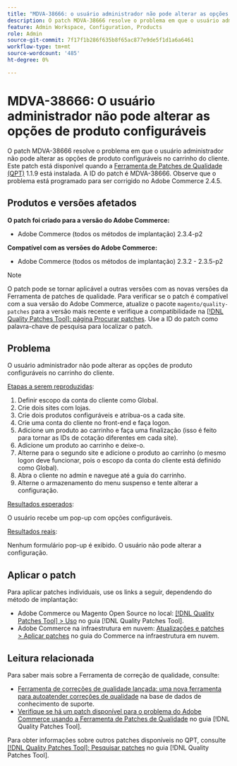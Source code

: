 ```yaml
---
title: "MDVA-38666: o usuário administrador não pode alterar as opções de produto configuráveis"
description: O patch MDVA-38666 resolve o problema em que o usuário administrador não pode alterar as opções de produto configuráveis no carrinho do cliente. Este patch está disponível quando a [Ferramenta de correções de qualidade (QPT)](https://experienceleague.adobe.com/en/docs/commerce-knowledge-base/kb/announcements/commerce-announcements/magento-quality-patches-released-new-tool-to-self-serve-quality-patches) 1.1.9 está instalada. A ID do patch é MDVA-38666. Observe que o problema está programado para ser corrigido no Adobe Commerce 2.4.5.
feature: Admin Workspace, Configuration, Products
role: Admin
source-git-commit: 7f17f1b286f635b8f65ac877e9de5f1d1a6a6461
workflow-type: tm+mt
source-wordcount: '485'
ht-degree: 0%

---
```


# MDVA-38666: O usuário administrador não pode alterar as opções de produto configuráveis

O patch MDVA-38666 resolve o problema em que o usuário administrador não pode alterar as opções de produto configuráveis no carrinho do cliente. Este patch está disponível quando a [Ferramenta de Patches de Qualidade (QPT)](https://experienceleague.adobe.com/en/docs/commerce-knowledge-base/kb/announcements/commerce-announcements/magento-quality-patches-released-new-tool-to-self-serve-quality-patches) 1.1.9 está instalada. A ID do patch é MDVA-38666. Observe que o problema está programado para ser corrigido no Adobe Commerce 2.4.5.

## Produtos e versões afetados

**O patch foi criado para a versão do Adobe Commerce:**

* Adobe Commerce (todos os métodos de implantação) 2.3.4-p2

**Compatível com as versões do Adobe Commerce:**

* Adobe Commerce (todos os métodos de implantação) 2.3.2 - 2.3.5-p2

>[!NOTE]
>
>O patch pode se tornar aplicável a outras versões com as novas versões da Ferramenta de patches de qualidade. Para verificar se o patch é compatível com a sua versão do Adobe Commerce, atualize o pacote `magento/quality-patches` para a versão mais recente e verifique a compatibilidade na [[!DNL Quality Patches Tool]: página Procurar patches](https://experienceleague.adobe.com/en/docs/commerce-knowledge-base/kb/announcements/commerce-announcements/magento-quality-patches-released-new-tool-to-self-serve-quality-patches). Use a ID do patch como palavra-chave de pesquisa para localizar o patch.

## Problema

O usuário administrador não pode alterar as opções de produto configuráveis no carrinho do cliente.

<u>Etapas a serem reproduzidas</u>:

1. Definir escopo da conta do cliente como Global.
1. Crie dois sites com lojas.
1. Crie dois produtos configuráveis e atribua-os a cada site.
1. Crie uma conta do cliente no front-end e faça logon.
1. Adicione um produto ao carrinho e faça uma finalização (isso é feito para tornar as IDs de cotação diferentes em cada site).
1. Adicione um produto ao carrinho e deixe-o.
1. Alterne para o segundo site e adicione o produto ao carrinho (o mesmo logon deve funcionar, pois o escopo da conta do cliente está definido como Global).
1. Abra o cliente no admin e navegue até a guia do carrinho.
1. Alterne o armazenamento do menu suspenso e tente alterar a configuração.

<u>Resultados esperados</u>:

O usuário recebe um pop-up com opções configuráveis.

<u>Resultados reais</u>:

Nenhum formulário pop-up é exibido. O usuário não pode alterar a configuração.

## Aplicar o patch

Para aplicar patches individuais, use os links a seguir, dependendo do método de implantação:

* Adobe Commerce ou Magento Open Source no local: [[!DNL Quality Patches Tool] > Uso](/help/tools/quality-patches-tool/usage.md) no guia [!DNL Quality Patches Tool].
* Adobe Commerce na infraestrutura em nuvem: [Atualizações e patches > Aplicar patches](https://experienceleague.adobe.com/docs/commerce-cloud-service/user-guide/develop/upgrade/apply-patches.html) no guia do Commerce na infraestrutura em nuvem.

## Leitura relacionada

Para saber mais sobre a Ferramenta de correção de qualidade, consulte:

* [Ferramenta de correções de qualidade lançada: uma nova ferramenta para autoatender correções de qualidade](https://experienceleague.adobe.com/en/docs/commerce-knowledge-base/kb/announcements/commerce-announcements/magento-quality-patches-released-new-tool-to-self-serve-quality-patches) na base de dados de conhecimento de suporte.
* [Verifique se há um patch disponível para o problema do Adobe Commerce usando a Ferramenta de Patches de Qualidade](/help/tools/quality-patches-tool/patches-available-in-qpt/check-patch-for-magento-issue-with-magento-quality-patches.md) no guia [!DNL Quality Patches Tool].

Para obter informações sobre outros patches disponíveis no QPT, consulte [[!DNL Quality Patches Tool]: Pesquisar patches](https://experienceleague.adobe.com/tools/commerce-quality-patches/index.html) no guia [!DNL Quality Patches Tool].
